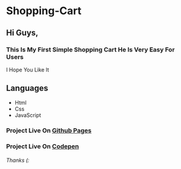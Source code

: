 # Shopping-Cart
## Hi Guys,
### This Is My First Simple Shopping Cart He Is Very Easy For Users
I Hope You Like It 

## Languages
* Html
* Css
* JavaScript


###  **Project Live On** [Github Pages](https://codepen.io/Ali-Majed/pen/gOgXKBJ?editors=0010)
###  **Project Live On** [Codepen](https://codepen.io/Ali-Majed/pen/gOgXKBJ?editors=0010)



###### Thanks (:
